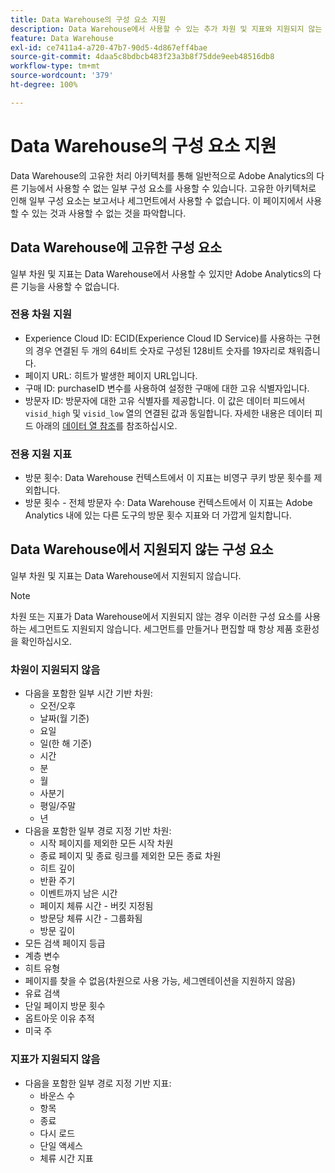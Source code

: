 ```yaml
---
title: Data Warehouse의 구성 요소 지원
description: Data Warehouse에서 사용할 수 있는 추가 차원 및 지표와 지원되지 않는 항목을 알아봅니다.
feature: Data Warehouse
exl-id: ce7411a4-a720-47b7-90d5-4d867eff4bae
source-git-commit: 4daa5c8bdbcb483f23a3b8f75dde9eeb48516db8
workflow-type: tm+mt
source-wordcount: '379'
ht-degree: 100%

---
```


# Data Warehouse의 구성 요소 지원

Data Warehouse의 고유한 처리 아키텍처를 통해 일반적으로 Adobe Analytics의 다른 기능에서 사용할 수 없는 일부 구성 요소를 사용할 수 있습니다. 고유한 아키텍처로 인해 일부 구성 요소는 보고서나 세그먼트에서 사용할 수 없습니다. 이 페이지에서 사용할 수 있는 것과 사용할 수 없는 것을 파악합니다.

## Data Warehouse에 고유한 구성 요소

일부 차원 및 지표는 Data Warehouse에서 사용할 수 있지만 Adobe Analytics의 다른 기능을 사용할 수 없습니다.

### 전용 차원 지원

* Experience Cloud ID: ECID(Experience Cloud ID Service)를 사용하는 구현의 경우 연결된 두 개의 64비트 숫자로 구성된 128비트 숫자를 19자리로 채워줍니다.
* 페이지 URL: 히트가 발생한 페이지 URL입니다.
* 구매 ID: purchaseID 변수를 사용하여 설정한 구매에 대한 고유 식별자입니다.
* 방문자 ID: 방문자에 대한 고유 식별자를 제공합니다. 이 값은 데이터 피드에서 `visid_high` 및 `visid_low` 열의 연결된 값과 동일합니다. 자세한 내용은 데이터 피드 아래의 [데이터 열 참조](../analytics-data-feed/c-df-contents/datafeeds-reference.md)를 참조하십시오.

### 전용 지원 지표

* 방문 횟수: Data Warehouse 컨텍스트에서 이 지표는 비영구 쿠키 방문 횟수를 제외합니다.
* 방문 횟수 - 전체 방문자 수: Data Warehouse 컨텍스트에서 이 지표는 Adobe Analytics 내에 있는 다른 도구의 방문 횟수 지표와 더 가깝게 일치합니다.

## Data Warehouse에서 지원되지 않는 구성 요소

일부 차원 및 지표는 Data Warehouse에서 지원되지 않습니다.

>[!NOTE]
>
>차원 또는 지표가 Data Warehouse에서 지원되지 않는 경우 이러한 구성 요소를 사용하는 세그먼트도 지원되지 않습니다. 세그먼트를 만들거나 편집할 때 항상 제품 호환성을 확인하십시오.

### 차원이 지원되지 않음

* 다음을 포함한 일부 시간 기반 차원:
   * 오전/오후
   * 날짜(월 기준)
   * 요일
   * 일(한 해 기준)
   * 시간
   * 분
   * 월
   * 사분기
   * 평일/주말
   * 년
* 다음을 포함한 일부 경로 지정 기반 차원:
   * 시작 페이지를 제외한 모든 시작 차원
   * 종료 페이지 및 종료 링크를 제외한 모든 종료 차원
   * 히트 깊이
   * 반환 주기
   * 이벤트까지 남은 시간
   * 페이지 체류 시간 - 버킷 지정됨
   * 방문당 체류 시간 - 그룹화됨
   * 방문 깊이
* 모든 검색 페이지 등급
* 계층 변수
* 히트 유형
* 페이지를 찾을 수 없음(차원으로 사용 가능, 세그멘테이션을 지원하지 않음)
* 유료 검색
* 단일 페이지 방문 횟수
* 옵트아웃 이유 추적
* 미국 주

### 지표가 지원되지 않음

* 다음을 포함한 일부 경로 지정 기반 지표:
   * 바운스 수
   * 항목
   * 종료
   * 다시 로드
   * 단일 액세스
   * 체류 시간 지표
